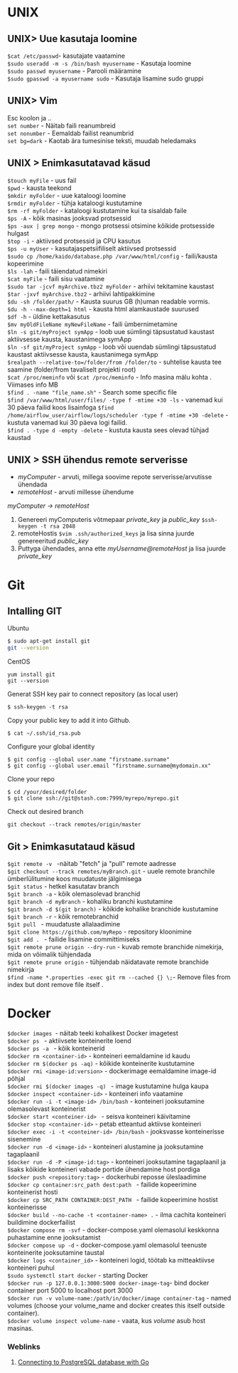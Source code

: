 # UNIX
## UNIX> Uue kasutaja loomine 
`$cat /etc/passwd`- kasutajate vaatamine  
`$sudo useradd -m -s /bin/bash myusername` - Kasutaja loomine  
`$sudo passwd myusername` - Parooli määramine  
`$sudo gpasswd -a myusername sudo` - Kasutaja lisamine sudo gruppi

## UNIX> Vim
Esc koolon ja ..  
`set number` - Näitab faili reanumbreid  
`set nonumber` - Eemaldab failist reanumbrid  
`set bg=dark` - Kaotab ära tumesinise teksti, muudab heledamaks  

## UNIX > Enimkasutatavad käsud
`$touch myFile`    - uus fail  
`$pwd`             - kausta teekond  
`$mkdir myFolder` - uue kataloogi loomine  
`$rmdir myFolder` - tühja kataloogi kustutamine  
`$rm -rf myFolder` - kataloogi kustutamine kui ta sisaldab faile  
`$ps -A` - kõik masinas jooksvad protsessid  
`$ps -aux | grep mongo`  - mongo protsessi otsimine kõikide protsesside hulgast  
`$top -i` - aktiivsed protsessid ja CPU kasutus  
`$ps -u myUser` - kasutajaspetsiifiliselt aktiivsed protsessid  
`$sudo cp /home/kaido/database.php /var/www/html/config` - faili/kausta kopeerimine  
`$ls -lah` - faili täiendatud nimekiri  
`$cat myFile` - faili sisu vaatamine  
`$sudo tar -jcvf myArchive.tbz2 myFolder` - arhiivi tekitamine kaustast  
`$tar -jxvf myArchive.tbz2` - arhiivi lahtipakkimine  
`$du -sh /folder/path/` - Kausta suurus GB (h)uman readable vormis.     
`$du -h --max-depth=1 html` - kausta html alamkaustade suurused   
`$df -h` - üldine kettakasutus  
`$mv myOldFileName myNewFileName` - faili ümbernimetamine  
`$ln -s git/myProject symApp` - loob uue sümlingi täpsustatud kaustast aktiivsesse kausta, kaustanimega symApp  
`$ln -sf git/myProject symApp` - loob või uuendab sümlingi täpsustatud kaustast aktiivsesse kausta, kaustanimega symApp  
`$realpath --relative-to=/folder/from /folder/to` - suhtelise kausta tee saamine (folder/from tavaliselt projekti root)  
`$cat /proc/meminfo` või `$cat /proc/meminfo` - Info masina mälu kohta . Viimases info MB  
`$find . -name "file_name.sh"` - Search some specific file  
`$find /var/www/html/user/files/ -type f -mtime +30 -ls` - vanemad kui 30 päeva failid koos lisainfoga
`$find /home/airflow_user/airflow/logs/scheduler -type f -mtime +30 -delete` - kustuta vanemad kui 30 päeva logi failid.  
`$find . -type d -empty -delete` - kustuta kausta sees olevad tühjad kaustad  

## UNIX > SSH ühendus remote serverisse
 - *myComputer* - arvuti, millega soovime repote serverisse/arvutisse ühendada
 - *remoteHost* - arvuti millesse ühendume

*myComputer -> remoteHost*

 1. Genereeri myComputeris võtmepaar _private_key_ ja _public_key_ ```$ssh-keygen -t rsa 2048```  
 2. remoteHostis ```$vim .ssh/authorized_keys``` ja lisa sinna juurde genereeritud _public_key_
 3. Puttyga ühendades, anna ette _myUsername@remoteHost_ ja lisa juurde _private_key_
 
# Git
## Intalling GIT
Ubuntu
```bash
$ sudo apt-get install git
git --version
```
CentOS
```
yum install git
git --version
```
Generat SSH key pair to connect repository (as local user)  
```
$ ssh-keygen -t rsa
```   
Copy your public key to add it into Github.
```
$ cat ~/.ssh/id_rsa.pub
```
Configure your global identity
```
$ git config --global user.name "firstname.surname"
$ git config --global user.email "firstname.surname@mydomain.xx"
```
Clone your repo
```
$ cd /your/desired/folder
$ git clone ssh://git@stash.com:7999/myrepo/myrepo.git
```
Check out desired branch
```
git checkout --track remotes/origin/master
```


## Git > Enimkasutataud käsud

`$git remote -v ` -näitab "fetch" ja "pull" remote aadresse  
`$git checkout --track remotes/myBranch.git` - uuele remote branchile ümberlülitumine koos muudatuste jälgimisega  
`$git status` - hetkel kasutatav branch  
`$git branch -a` - kõik olemasolevad branchid  
`$git branch -d myBranch` - kohaliku branchi kustutamine  
`$git branch -d $(git branch)` - kõikide kohalike branchide kustutamine  
`$git branch -r` - kõik remotebranchid  
`$git pull ` - muudatuste allalaadimine  
`$git clone https://github.com/myRepo` - repository kloonimine  
`$git add . ` - failide lisamine committimiseks  
`$git remote prune origin --dry-run` - kuvab remote branchide nimekirja, mida on võimalik tühjendada  
`$git remote prune origin` - tühjendab näidatavate remote branchide nimekirja  
`$find -name *.properties -exec git rm --cached {} \;`- Remove files from index but dont remove file itself . 

# Docker
`$docker images `- näitab teeki kohalikest Docker imagetest  
`$docker ps ` - aktiivsete konteinerite loend  
`$docker ps -a ` - kõik konteinerid  
`$docker rm <container-id>` - konteineri eemaldamine id kaudu  
`$docker rm $(docker ps -aq)` - kõikide konteinerite kustutamine  
`$docker rmi <image-id:version>` - dockerimage eemaldamine image-id põhjal  
`$docker rmi $(docker images -q) ` - image kustutamine hulga kaupa  
`$docker inspect <container-id>` - konteineri info vaatamine  
`$docker run -i -t <image-id> /bin/bash` - konteineri jooksutamine olemasolevast konteinerist  
`$docker start <conteiner-id> ` - seisva konteineri käivitamine  
`$docker stop <container-id>` - petab etteantud aktiivse konteineri  
`$docker exec -i -t <conteiner-id> /bin/bash` - jooksvasse konteinerisse sisenemine  
`$docker run -d <image-id>` - konteineri alustamine ja jooksutamine tagaplaanil  
`$docker run -d -P <image-id:tag>` - konteineri jooksutamine tagaplaanil ja lisaks kõikide konteineri vabade portide ühendamine host pordiga  
`$docker push <repository:tag>` - dockerhubi reposse üleslaadimine  
`$docker cp container:src_path dest:path ` - failide kopeerimine konteinerist hosti  
`$docker cp SRC_PATH CONTAINER:DEST_PATH ` - failide kopeerimine hostist konteinerisse  
`$docker build --no-cache -t <container-name> .` - ilma cachita konteineri buildimine dockerfailist  
`$docker compose rm -svf` - docker-compose.yaml olemasolul keskkonna puhastamine enne jooksutamist  
`$docker compose up -d` - docker-compose.yaml olemasolul teenuste konteinerite jooksutamine taustal  
`$docker logs <container_id>` - konteineri logid, töötab ka mitteaktiivse konteineri puhul  
`$sudo systemctl start docker` - starting Docker  
`$docker run -p 127.0.0.1:3000:5000 docker-image-tag`- bind docker container port 5000 to localhost port 3000  
`$docker run -v volume-name:/path/in/docker/image container-tag` - named volumes (choose your volume_name and docker creates this itself outside container).  
`$docker volume inspect volume-name` - vaata, kus _volume_ asub host masinas.  

### Weblinks

1. [Connecting to PostgreSQL database with Go](https://www.calhoun.io/using-postgresql-with-golang/)

